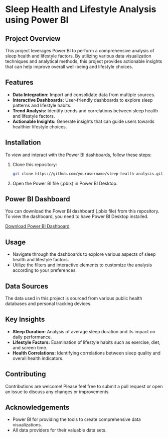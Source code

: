 # Sleep Health and Lifestyle Analysis using Power BI

## Project Overview

This project leverages Power BI to perform a comprehensive analysis of sleep health and lifestyle factors. By utilizing various data visualization techniques and analytical methods, this project provides actionable insights that can help improve overall well-being and lifestyle choices.

## Features

- **Data Integration:** Import and consolidate data from multiple sources.
- **Interactive Dashboards:** User-friendly dashboards to explore sleep patterns and lifestyle habits.
- **Trend Analysis:** Identify trends and correlations between sleep health and lifestyle factors.
- **Actionable Insights:** Generate insights that can guide users towards healthier lifestyle choices.

## Installation

To view and interact with the Power BI dashboards, follow these steps:

1. Clone this repository:
    ```bash
    git clone https://github.com/yourusername/sleep-health-analysis.git
    ```
2. Open the Power BI file (.pbix) in Power BI Desktop.

## Power BI Dashboard

You can download the Power BI dashboard (.pbix file) from this repository. To view the dashboard, you need to have Power BI Desktop installed.

[Download Power BI Dashboard](./your-file-name.pbix)

## Usage

- Navigate through the dashboards to explore various aspects of sleep health and lifestyle factors.
- Utilize the filters and interactive elements to customize the analysis according to your preferences.

## Data Sources

The data used in this project is sourced from various public health databases and personal tracking devices.

## Key Insights

- **Sleep Duration:** Analysis of average sleep duration and its impact on daily performance.
- **Lifestyle Factors:** Examination of lifestyle habits such as exercise, diet, and screen time.
- **Health Correlations:** Identifying correlations between sleep quality and overall health indicators.

## Contributing

Contributions are welcome! Please feel free to submit a pull request or open an issue to discuss any changes or improvements.

## Acknowledgements

- Power BI for providing the tools to create comprehensive data visualizations.
- All data providers for their valuable data sets.
